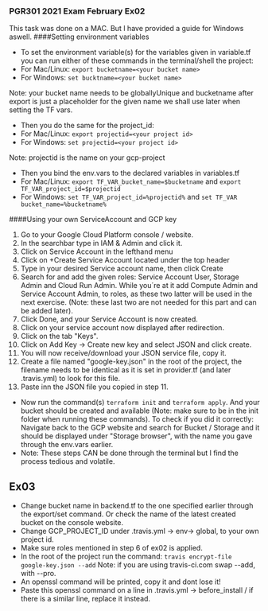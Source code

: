 ### PGR301 2021 Exam February Ex02
This task was done on a MAC. But I have provided a guide for Windows aswell.
####Setting environment variables
* To set the environment variable(s) for the variables given in variable.tf you can run either of these commands in the terminal/shell the project:
* For Mac/Linux: ```export bucketname=<your bucket name>```
* For Windows: ````set bucktname=<your bucket name>````


Note: your bucket name needs to be globallyUnique and bucketname after export is just a placeholder for the given name we shall use later when setting the TF vars.
* Then you do the same for the project_id:
* For Mac/Linux: ```export projectid=<your project id>```
* For Windows: ```set projectid=<your project id>```

Note: projectid is the name on your gcp-project

* Then you bind the env.vars to the declared variables in variables.tf
* For Mac/Linux: ```export TF_VAR_bucket_name=$bucketname``` and ```export TF_VAR_project_id=$projectid```
* For Windows: ```set TF_VAR_project_id=%projectid%``` and ```set TF_VAR bucket_name=%bucketname%```

####Using your own ServiceAccount and GCP key
1. Go to your Google Cloud Platform console / website.
2. In the searchbar type in IAM & Admin and click it.
3. Click on Service Account in the lefthand menu
4. Click on +Create Service Account located under the top header
5. Type in your desired Service account name, then click Create
6. Search for and add the given roles: Service Account User, Storage Admin and Cloud Run Admin. While you´re at it add Compute Admin and Service Account Admin, to roles, as these two latter will be used in the next exercise. (Note: these last two are not needed for this part and can be added later).
7. Click Done, and your Service Account is now created.
8. Click on your service account now displayed after redirection.
9. Click on the tab "Keys".
10. Click on Add Key -> Create new key and select JSON and click create.
11. You will now receive/download your JSON service file, copy it.
12. Create a file named "google-key.json" in the root of the project, the filename needs to be identical as it is set in provider.tf (and later .travis.yml) to look for this file.
13. Paste inn the JSON file you copied in step 11.
* Now run the command(s) ```terraform init``` and ```terraform apply```. And your bucket should be created and available (Note: make sure to be in the init folder when running these commands). To check if you did it correctly: Navigate back to the GCP website and search for Bucket / Storage and it should be displayed under "Storage browser", with the name you gave through the env.vars earlier.
* Note: These steps CAN be done through the terminal but I find the process tedious and volatile.
## Ex03
* Change bucket name in backend.tf to the one specified earlier through the export/set command. Or check the name of the latest created bucket on the console website.
* Change GCP_PROJECT_ID under .travis.yml -> env-> global, to your own project id.
* Make sure roles mentioned in step 6 of ex02 is applied.
* In the root of the project run the command: `````travis encrypt-file google-key.json --add````` Note: if you are using travis-ci.com swap --add, with --pro.
* An openssl command will be printed, copy it and dont lose it!
* Paste this openssl command on a line in .travis.yml -> before_install / if there is a similar line, replace it instead.
